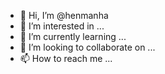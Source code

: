 - 👋 Hi, I’m @henmanha
- 👀 I’m interested in ...
- 🌱 I’m currently learning ...
- 💞️ I’m looking to collaborate on ...
- 📫 How to reach me ...

<!---
henmanha/henmanha is a ✨ special ✨ repository because its `README.md` (this file) appears on your GitHub profile.
You can click the Preview link to take a look at your changes.
--->

